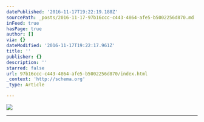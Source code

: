 ```yaml
---
datePublished: '2016-11-17T19:22:19.188Z'
sourcePath: _posts/2016-11-17-97b16ccc-c443-4864-afe5-b5002256d870.md
inFeed: true
hasPage: true
author: []
via: {}
dateModified: '2016-11-17T19:22:17.961Z'
title: ''
publisher: {}
description: ''
starred: false
url: 97b16ccc-c443-4864-afe5-b5002256d870/index.html
_context: 'http://schema.org'
_type: Article

---
```

![](https://the-grid-user-content.s3-us-west-2.amazonaws.com/b4d958a3-409a-40f9-b9bd-78a5a131aef8.jpg)

---